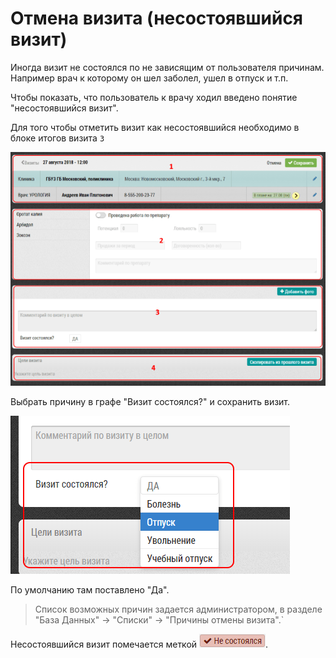 # Отмена визита (несостоявшийся визит)

Иногда визит не состоялся по не зависящим от пользователя причинам.
Например врач к которому он шел заболел, ушел в отпуск и т.п.

Чтобы показать, что пользователь к врачу ходил введено понятие "несостоявшийся визит".

Для того чтобы отметить визит как несостоявшийся необходимо в блоке итогов визита `3`

![](../images/rep-visits.png)


Выбрать причину в графе "Визит состоялся?" и сохранить визит.

![](../images/rep-visits-cancel.png)

По умолчанию там поставлено "Да".

> Список возможных причин задается администратором, в разделе "База Данных" -> "Списки" -> "Причины отмены визита".`

Несостоявшийся визит помечается меткой ![](../images/icon-visit-cancel.png#inline).
